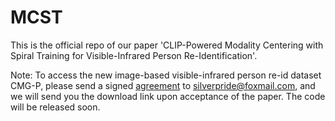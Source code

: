 # MCST
This is the official repo of our paper 'CLIP-Powered Modality Centering with Spiral Training for Visible-Infrared Person Re-Identification'.

Note: To access the new image-based visible-infrared person re-id dataset CMG-P, please send a signed [agreement](Agreement.pdf) to silverpride@foxmail.com, and we will send you the download link upon acceptance of the paper. The code will be released soon.
